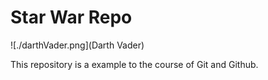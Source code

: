# Star War Repo

![./darthVader.png](Darth Vader)

This repository is a example to the course of Git and Github.
